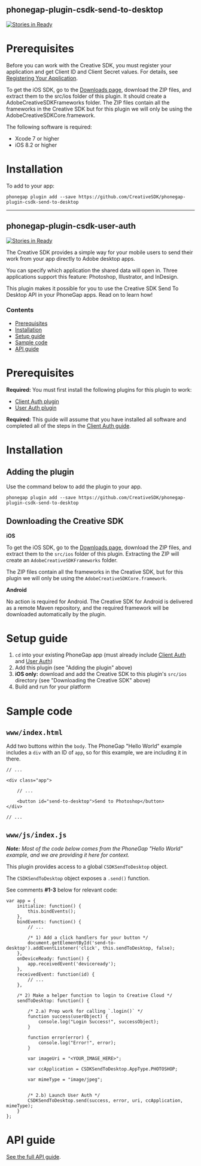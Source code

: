 <!--
#
# Licensed to the Apache Software Foundation (ASF) under one
# or more contributor license agreements.  See the NOTICE file
# distributed with this work for additional information
# regarding copyright ownership.  The ASF licenses this file
# to you under the Apache License, Version 2.0 (the
# "License"); you may not use this file except in compliance
# with the License.  You may obtain a copy of the License at
#
# http://www.apache.org/licenses/LICENSE-2.0
#
# Unless required by applicable law or agreed to in writing,
# software distributed under the License is distributed on an
# "AS IS" BASIS, WITHOUT WARRANTIES OR CONDITIONS OF ANY
#  KIND, either express or implied.  See the License for the
# specific language governing permissions and limitations
# under the License.
#
-->

phonegap-plugin-csdk-send-to-desktop
------------------------

[![Stories in Ready](https://badge.waffle.io/CreativeSDK/phonegap-plugin-csdk-send-to-desktop.png?label=ready&title=Ready)](http://waffle.io/CreativeSDK/phonegap-plugin-csdk-send-to-desktop)

# Prerequisites

Before you can work with the Creative SDK, you must register your application and get Client ID and Client Secret values. For details, see [Registering Your Application](https://creativesdk.adobe.com/docs/ios/#/articles/gettingstarted/index.html).

To get the iOS SDK, go to the [Downloads page](https://creativesdk.adobe.com/downloads.html), download the ZIP files, and extract them to the src/ios folder of this plugin. It should create a AdobeCreativeSDKFrameworks folder. The ZIP files contain all the frameworks in the Creative SDK but for this plugin we will only be using the AdobeCreativeSDKCore.framework.

The following software is required:
- Xcode 7 or higher
- iOS 8.2 or higher

# Installation

To add to your app:

```
phonegap plugin add --save https://github.com/CreativeSDK/phonegap-plugin-csdk-send-to-desktop
```

***

<!--
#
# Licensed to the Apache Software Foundation (ASF) under one
# or more contributor license agreements.  See the NOTICE file
# distributed with this work for additional information
# regarding copyright ownership.  The ASF licenses this file
# to you under the Apache License, Version 2.0 (the
# "License"); you may not use this file except in compliance
# with the License.  You may obtain a copy of the License at
#
# http://www.apache.org/licenses/LICENSE-2.0
#
# Unless required by applicable law or agreed to in writing,
# software distributed under the License is distributed on an
# "AS IS" BASIS, WITHOUT WARRANTIES OR CONDITIONS OF ANY
#  KIND, either express or implied.  See the License for the
# specific language governing permissions and limitations
# under the License.
#
-->

phonegap-plugin-csdk-user-auth
------------------------

[![Stories in Ready](https://badge.waffle.io/CreativeSDK/phonegap-plugin-csdk-user-auth.png?label=ready&title=Ready)](http://waffle.io/CreativeSDK/phonegap-plugin-csdk-user-auth)

The Creative SDK provides a simple way for your mobile users to send their work from your app directly to Adobe desktop apps.

You can specify which application the shared data will open in. Three applications support this feature: Photoshop, Illustrator, and InDesign.

This plugin makes it possible for you to use the Creative SDK Send To Desktop API in your PhoneGap apps. Read on to learn how!

### Contents

- [Prerequisites](#prerequisites)
- [Installation](#installation)
- [Setup guide](#setup-guide)
- [Sample code](#sample-code)
- [API guide](#api-guide)

# Prerequisites

**Required:** You must first install the following plugins for this plugin to work:

- [Client Auth plugin](https://github.com/CreativeSDK/phonegap-plugin-csdk-client-auth)
- [User Auth plugin](https://github.com/CreativeSDK/phonegap-plugin-csdk-user-auth)

**Required:** This guide will assume that you have installed all software and completed all of the steps in the [Client Auth guide](https://github.com/CreativeSDK/phonegap-plugin-csdk-client-auth).


# Installation

## Adding the plugin

Use the command below to add the plugin to your app.

```
phonegap plugin add --save https://github.com/CreativeSDK/phonegap-plugin-csdk-send-to-desktop
```

## Downloading the Creative SDK

**iOS**

To get the iOS SDK, go to the [Downloads page](https://creativesdk.adobe.com/downloads.html), download the ZIP files, and extract them to the `src/ios` folder of this plugin. Extracting the ZIP will create an `AdobeCreativeSDKFrameworks` folder.

The ZIP files contain all the frameworks in the Creative SDK, but for this plugin we will only be using the `AdobeCreativeSDKCore.framework`.


**Android**

No action is required for Android. The Creative SDK for Android is delivered as a remote Maven repository, and the required framework will be downloaded automatically by the plugin.


# Setup guide

1. `cd` into your existing PhoneGap app (must already include [Client Auth](https://github.com/CreativeSDK/phonegap-plugin-csdk-client-auth) and [User Auth](https://github.com/CreativeSDK/phonegap-plugin-csdk-user-auth))
1. Add this plugin (see "Adding the plugin" above)
1. **iOS only:** download and add the Creative SDK to this plugin's `src/ios` directory (see "Downloading the Creative SDK" above)
1. Build and run for your platform

# Sample code

## `www/index.html`

Add two buttons within the `body`. The PhoneGap "Hello World" example includes a `div` with an ID of `app`, so for this example, we are including it in there.

```
// ...

<div class="app">

    // ...

    <button id="send-to-desktop">Send to Photoshop</button>
</div>

// ...

```

## `www/js/index.js`

_**Note:** Most of the code below comes from the PhoneGap "Hello World" example, and we are providing it here for context._

This plugin provides access to a global `CSDKSendToDesktop` object.

The `CSDKSendToDesktop` object exposes a `.send()` function.

See comments **#1-3** below for relevant code:

```
var app = {
    initialize: function() {
        this.bindEvents();
    },
    bindEvents: function() {
        // ...

        /* 1) Add a click handlers for your button */
        document.getElementById('send-to-desktop').addEventListener('click', this.sendToDesktop, false);
    },
    onDeviceReady: function() {
        app.receivedEvent('deviceready');
    },
    receivedEvent: function(id) {
        // ...
    },

    /* 2) Make a helper function to login to Creative Cloud */
    sendToDesktop: function() {

        /* 2.a) Prep work for calling `.login()` */
        function success(userObject) {
            console.log("Login Success!", successObject);
        }

        function error(error) {
            console.log("Error!", error);
        }

        var imageUri = "<YOUR_IMAGE_HERE>";

        var ccApplication = CSDKSendToDesktop.AppType.PHOTOSHOP;

        var mimeType = "image/jpeg";


        /* 2.b) Launch User Auth */
        CSDKSendToDesktop.send(success, error, uri, ccApplication, mimeType);
    }
};
```


# API guide

[See the full API guide](docs/api.md).
